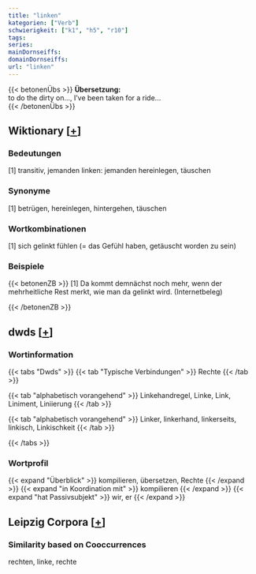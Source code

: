 ```yaml
---
title: "linken"
kategorien: ["Verb"]
schwierigkeit: ["k1", "h5", "r10"]
tags:
series:
mainDornseiffs:
domainDornseiffs:
url: "linken"
---
```


{{< betonenÜbs >}}
**Übersetzung:**  
to do the dirty on..., I’ve been taken for a ride...  
{{< /betonenÜbs >}}

## Wiktionary [[+](https://de.wiktionary.org/wiki/linken)]

### Bedeutungen
[1] transitiv, jemanden linken: jemanden hereinlegen, täuschen  

### Synonyme
[1] betrügen, hereinlegen, hintergehen, täuschen  

### Wortkombinationen
[1] sich gelinkt fühlen (= das Gefühl haben, getäuscht worden zu sein)  

### Beispiele
{{< betonenZB >}}
[1] Da kommt demnächst noch mehr, wenn der mehrheitliche Rest merkt, wie man da gelinkt wird. (Internetbeleg)  

{{< /betonenZB >}}


## dwds [[+](https://www.dwds.de/wb/linken)]

### Wortinformation
{{< tabs "Dwds" >}}
{{< tab "Typische Verbindungen" >}}
Rechte
{{< /tab >}}

{{< tab "alphabetisch vorangehend" >}}
Linkehandregel, Linke, Link, Liniment, Liniierung
{{< /tab >}}

{{< tab "alphabetisch vorangehend" >}}
Linker, linkerhand, linkerseits, linkisch, Linkischkeit
{{< /tab >}}

{{< /tabs >}}

### Wortprofil
{{< expand "Überblick" >}} kompilieren, übersetzen, Rechte {{< /expand >}}
{{< expand "in Koordination mit" >}} kompilieren {{< /expand >}}
{{< expand "hat Passivsubjekt" >}} wir, er {{< /expand >}}

## Leipzig Corpora [[+](https://corpora.uni-leipzig.de/en/res?word=linken&corpusId=deu_newscrawl-public_2018)]


### Similarity based on Cooccurrences
rechten, linke, rechte

